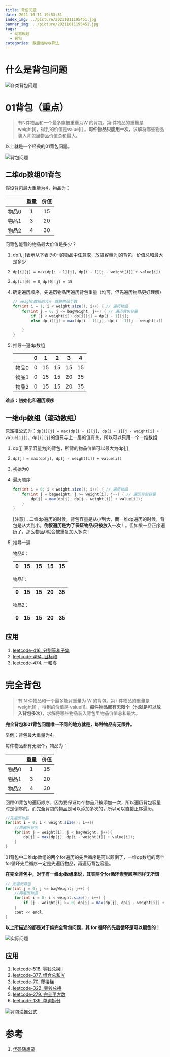 ```yaml
---
title: 背包问题
date: 2021-10-11 19:53:51
index_img: ../picture/20211011195451.jpg
banner_img: ../picture/20211011195451.jpg
tags:
  - 动态规划
  - 背包
categories: 数据结构与算法
---
```


# 什么是背包问题

![各类背包问题](BagProblem/20211011104935-16507891206031.png)

# 01背包（重点）

> 有N件物品和一个最多能被重量为W 的背包。第i件物品的重量是weight[i]，得到的价值是value[i] 。**每件物品只能用一次**，求解将哪些物品装入背包里物品价值总和最大。

以上就是一个经典的01背包问题。

![背包问题](BagProblem/20211011102602.png)

## 二维dp数组01背包

假设背包最大重量为4，物品为：

|     | 重量  | 价值  |
|:---:|:---:|:---:|
| 物品0 | 1   | 15  |
| 物品1 | 3   | 20  |
| 物品2 | 4   | 30  |

问背包能背的物品最大价值是多少？

1. dp[i, j]表示从下表i为0-i的物品中任意取，放进容量为j的背包，价值总和最大是多少

2. `dp[i][j] = max(dp[i - 1][j], dp[i - 1][j - weight[i]] + value[i])` 

3. `dp[i][0] = 0`, `dp[0][j] = 15`

4. 确定遍历顺序，先遍历物品再遍历背包重量（均可，但先遍历物品更好理解）
   
   ```java
   // weight数组的大小 就是物品个数
   for(int i = 1; i < weight.size(); i++) { // 遍历物品
       for(int j = 0; j <= bagWeight; j++) { // 遍历背包容量
           if (j < weight[i]) dp[i][j] = dp[i - 1][j]; 
           else dp[i][j] = max(dp[i - 1][j], dp[i - 1][j - weight[i]] + value[i]);
   
       }
   }
   ```

5. 推导一遍dp数组
   
   |     | 0   | 1   | 2   | 3   | 4   |
   |:---:|:---:|:---:|:---:|:---:|:---:|
   | 物品0 | 0   | 15  | 15  | 15  | 15  |
   | 物品1 | 0   | 15  | 15  | 20  | 35  |
   | 物品2 | 0   | 15  | 15  | 20  | 35  |

**难点：初始化和遍历顺序**

## 一维dp数组（滚动数组）

原递推公式为：`dp[i][j] = max(dp[i - 1][j], dp[i - 1][j - weight[i] + value[i]])`，`dp[i][j]`的值只与上一层的值有关，所以可以只用一个一维数组

1. dp[j] 表示容量为j的背包，所背的物品价值可以最大为dp[j]

2. `dp[j] = max(dp[j], dp[j - weight[i]] + value[i])`

3. 初始为0

4. 遍历顺序
   
   ```java
   for(int i = 0; i < weight.size(); i++) { // 遍历物品
       for(int j = bagWeight; j >= weight[i]; j--) { // 遍历背包容量
           dp[j] = max(dp[j], dp[j - weight[i]] + value[i]);
       }
   }
   ```
   
   [注意]：二维dp遍历的时候，背包容量是从小到大，而一维dp遍历的时候，背包是从大到小。**倒叙遍历是为了保证物品i只被放入一次！**。但如果一旦正序遍历了，那么物品0就会被重复加入多次！

5. 推导一遍
   
   物品0：
   
   | 0   | 15  | 15  | 15  | 15  |
   |:---:|:---:|:---:|:---:|:---:|
   
   物品1：
   
   | 0   | 15  | 15  | 20  | 35  |
   |:---:|:---:|:---:|:---:|:---:|
   
   物品2：
   
   | 0   | 15  | 15  | 20  | 35  |
   |:---:|:---:|:---:|:---:|:---:|

## 应用

1. [leetcode-416. 分割等和子集](https://leetcode-cn.com/problems/partition-equal-subset-sum/)
2. [leetcode-494. 目标和](https://leetcode-cn.com/problems/target-sum/)
3. [leetcode-474. 一和零](https://leetcode-cn.com/problems/ones-and-zeroes/)

# 完全背包

> 有 N 件物品和一个最多能背重量为 W 的背包。第 i 件物品的重量是 weight[i] ，得到的价值是 value[i]。**每件物品都有无限个（也就是可以放入背包多次）**，求解将哪些物品装入背包里物品价值总和最大。

**完全背包和01背包问题唯一不同的地方就是，每种物品有无限件。**

举例：背包最大重量为4。

每件物品都有无限个，物品为：

|     | 重量  | 价值  |
|:---:|:---:|:---:|
| 物品0 | 1   | 15  |
| 物品1 | 3   | 20  |
| 物品2 | 4   | 30  |

回顾01背包的遍历顺序，因为要保证每个物品只被添加一次，所以遍历背包容量时是倒序的。而完全背包的物品是可以添加多次的，所以可以直接正序遍历。

```java
//先遍历物品
for(int i = 0; i < weight.size(); i++){
    //再遍历背包
    for(int j = weight[i]; j < bagWeight; j++){
        dp[j] = max(dp[j], dp[i - weight[i]] + value[i]);
    }
}
```

01背包中二维dp数组的两个for遍历的先后循序是可以颠倒了，一维dp数组的两个for循环先后循序一定是先遍历物品，再遍历背包容量。

**在完全背包中，对于有一维dp数组来说，其实两个for循环嵌套顺序同样无所谓**

```java
// 先遍历背包
for(int j = 0; j <= bagWeight; j++) {
    //再遍历物品
    for(int i = 0; i < weight.size(); i++) {
        if (j - weight[i] >= 0) dp[j] = max(dp[j], dp[j - weight[i]] + value[i]);
    }
    cout << endl;
}
```

**以上所描述的都是对于纯完全背包问题，其 for 循环的先后循环是可以颠倒的！**

![实际问题](BagProblem/20211020203125.png)

## 应用

1. [leetcode-518. 零钱兑换II](https://leetcode-cn.com/problems/coin-change-2/)
2. [leetcode-377. 组合总和IV](https://leetcode-cn.com/problems/combination-sum-iv/)
3. [leetcode-70. 爬楼梯](https://leetcode-cn.com/problems/climbing-stairs/)
4. [leetcode-322. 零钱兑换](https://leetcode-cn.com/problems/coin-change/)
5. [leetcode-279. 完全平方数](https://leetcode-cn.com/problems/perfect-squares/)
6. [leetcode-139. 单词拆分](https://leetcode-cn.com/problems/word-break/)

![背包递推公式](../picture/20211020202924.png)

# 参考

1. [代码随想录](https://programmercarl.com/)
